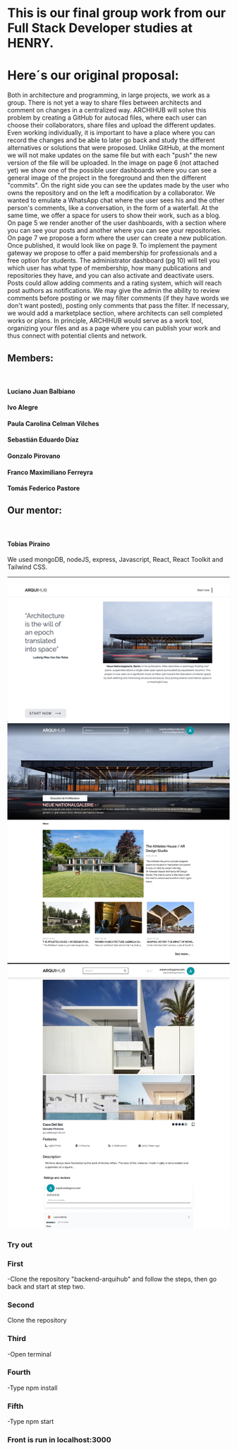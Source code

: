 # This is our final group work from our Full Stack Developer studies at HENRY.


<h1>Here´s our original proposal:</h1> 
Both in architecture and programming, in large projects, we work as a group. There is not yet a way to share files between architects and comment on changes in a centralized way.
ARCHIHUB will solve this problem by creating a GitHub for autocad files, where each user can choose their collaborators, share files and upload the different updates.
Even working individually, it is important to have a place where you can record the changes and be able to later go back and study the different alternatives or solutions that were proposed.
Unlike GitHub, at the moment we will not make updates on the same file but with each "push" the new version of the file will be uploaded. 
In the image on page 6 (not attached yet) we show one of the possible user dashboards where you can see a general image of the project in the foreground and then the different "commits". On the right side you can see the updates made by the user who owns the repository and on the left a modification by a collaborator. We wanted to emulate a WhatsApp chat where the user sees his and the other person's comments, like a conversation, in the form of a waterfall.
At the same time, we offer a space for users to show their work, such as a blog.
On page 5 we render another of the user dashboards, with a section where you can see your posts and another where you can see your repositories.
On page 7 we propose a form where the user can create a new publication. Once published, it would look like on page 9.
To implement the payment gateway we propose to offer a paid membership for professionals and a free option for students. The administrator dashboard (pg 10) will tell you which user has what type of membership, how many publications and repositories they have, and you can also activate and deactivate users.
Posts could allow adding comments and a rating system, which will reach post authors as notifications. We may give the admin the ability to review comments before posting or we may filter comments (if they have words we don't want posted), posting only comments that pass the filter.
If necessary, we would add a marketplace section, where architects can sell completed works or plans.
In principle, ARCHIHUB would serve as a work tool, organizing your files and as a page where you can publish your work and thus connect with potential clients and network.


<h2>Members:</h2> 
</br>
<h4>Luciano Juan Balbiano</h4>
<h4>Ivo Alegre</h4>
<h4>Paula Carolina Celman Vilches</h4>
<h4>Sebastián Eduardo Díaz</h4>
<h4>Gonzalo Pirovano</h4>
<h4>Franco Maximiliano Ferreyra</h4>
<h4>Tomás Federico Pastore</h4>

<h2>Our mentor:</h2>
</br>
<h4>Tobias Piraino</h4>

We used mongoDB, nodeJS, express, Javascript, React, React Toolkit and Tailwind CSS.


---
<div>
  <img src="https://github.com/sediaz84/image-arquihub/blob/main/WhatsApp%20Image%202022-10-25%20at%204.16.22%20PM.jpeg" alt="img"/>
  <img src="https://github.com/sediaz84/image-arquihub/blob/main/WhatsApp%20Image%202022-10-25%20at%204.17.00%20PM.jpeg" alt="img"/>  
  <img src="https://github.com/sediaz84/image-arquihub/blob/main/WhatsApp%20Image%202022-10-25%20at%204.17.13%20PM.jpeg" alt="img"/>
</div>


<h3>Try out</h3>
<h3>First</h3>
-Clone the repository "backend-arquihub" and follow the steps, then go back and start at step two.
<h3>Second</h3>
Clone the repository
<h3>Third</h3>
-Open terminal
<h3>Fourth</h3>
-Type npm install
<h3>Fifth</h3>
-Type npm start
<h3>Front is run in localhost:3000</h3>

